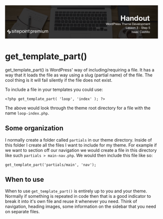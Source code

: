![](headings/3.5.png)

# get\_template\_part()

get_template_part() is WordPress' way of including/requiring a file. It has a way that it loads the file as way using a slug (partial name) of the file. The cool thing is it will fail silently if the file does not exist.

To include a file in your templates you could use:

```
<?php get_template_part( 'loop', 'index' ); ?>
```

The above would look through the theme root directory for a file with the name `loop-index.php`.

## Some organization

I normally create a folder called `partials` in our theme directory. Inside of this folder I create all the files I want to include for my theme. For example if we want to section off our navigation we would create a file in this directory like such `partials > main-nav.php`. We would then include this file like so:

```
get_template_part('partials/main', 'nav');
```
## When to use

When to use `get_template_part()` is entirely up to you and your theme. Normally if something is repeated in code then that is a good indicator to break it into it's own file and reuse it whenever you need. Think of navigation, heading images, some information on the sidebar that you need on separate files.

